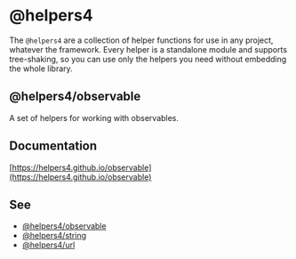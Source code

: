 # @helpers4

The `@helpers4` are a collection of helper functions for use in any project, whatever the framework.
Every helper is a standalone module and supports tree-shaking, so you can use only the helpers you need without embedding the whole library.

## @helpers4/observable

A set of helpers for working with observables.

## Documentation

[https://helpers4.github.io/observable](https://helpers4.github.io/observable)

## See

- [@helpers4/observable](https://www.npmjs.com/package/@helpers4/observable)
- [@helpers4/string](https://www.npmjs.com/package/@helpers4/string)
- [@helpers4/url](https://www.npmjs.com/package/@helpers4/url)
